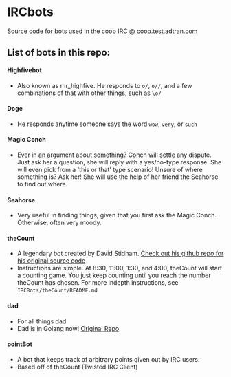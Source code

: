 # IRCbots
Source code for bots used in the coop IRC @ coop.test.adtran.com

## List of bots in this repo:
#### Highfivebot
- Also known as mr_highfive. He responds to `o/`, `o//`, and a few combinations of that with other things, such as `\o/`
#### Doge
- He responds anytime someone says the word `wow`, `very`, or `such`
#### Magic Conch
- Ever in an argument about something? Conch will settle any dispute. Just ask her a question, she will reply with a yes/no-type response. She will even pick from a 'this or that' type scenario! Unsure of where something is? Ask her! She will use the help of her friend the Seahorse to find out where.
#### Seahorse
- Very useful in finding things, given that you first ask the Magic Conch. Otherwise, often very moody.
#### theCount
- A legendary bot created by David Stidham. [Check out his github repo for his original source code](https://github.com/dstidham23/countBot)
- Instructions are simple. At 8:30, 11:00, 1:30, and 4:00, theCount will start a counting game. You just keep counting until you reach the number theCount has chosen. For more indepth instructions, see `IRCBots/theCount/README.md`
#### dad
- For all things dad
- Dad is in Golang now! [Original Repo](https://github.com/alecwest/godaddyirc.git)
#### pointBot
- A bot that keeps track of arbitrary points given out by IRC users.
- Based off of theCount (Twisted IRC Client)
